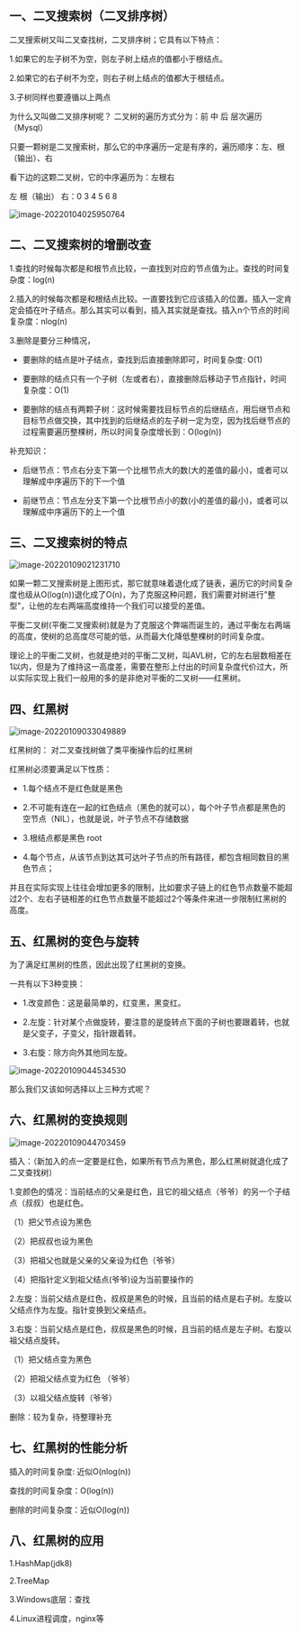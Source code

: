 ## 一、二叉搜索树（二叉排序树）

二叉搜索树又叫二叉查找树，二叉排序树；它具有以下特点：

1.如果它的左子树不为空，则左子树上结点的值都小于根结点。

2.如果它的右子树不为空，则右子树上结点的值都大于根结点。

3.子树同样也要遵循以上两点

为什么又叫做二叉排序树呢？ 二叉树的遍历方式分为：前 中 后 层次遍历（Mysql）

只要一颗树是二叉搜索树，那么它的中序遍历一定是有序的，遍历顺序：左、根（输出）、右

看下边的这颗二叉树，它的中序遍历为：左根右

左 根（输出） 右：0 3 4 5 6 8

![image-20220104025950764](C:\Users\ASUS\AppData\Roaming\Typora\typora-user-images\image-20220104025950764.png)

## 二、二叉搜索树的增删改查

1.查找的时候每次都是和根节点比较，一直找到对应的节点值为止。查找的时间复杂度：log(n)

2.插入的时候每次都是和根结点比较。一直要找到它应该插入的位置。插入一定肯定会插在叶子结点。那么其实可以看到，插入其实就是查找。插入n个节点的时间复杂度：nlog(n)

3.删除是要分三种情况，

+ 要删除的结点是叶子结点，查找到后直接删除即可，时间复杂度: O(1)

+ 要删除的结点只有一个子树（左或者右），直接删除后移动子节点指针，时间复杂度：O(1)

+ 要删除的结点有两颗子树：这时候需要找目标节点的后继结点，用后继节点和目标节点做交换，其中找到的后继结点的左子树一定为空，因为找后继节点的过程需要遍历整棵树，所以时间复杂度增长到：O(log(n))

补充知识：

+ 后继节点：节点右分支下第一个比根节点大的数(大的差值的最小)，或者可以理解成中序遍历下的下一个值

+ 前继节点：节点左分支下第一个比根节点小的数(小的差值的最小)，或者可以理解成中序遍历下的上一个值

## 三、二叉搜索树的特点

![image-20220109021231710](C:\Users\ASUS\AppData\Roaming\Typora\typora-user-images\image-20220109021231710.png)

如果一颗二叉搜索树是上图形式，那它就意味着退化成了链表，遍历它的时间复杂度也级从O(log(n))退化成了O(n)，为了克服这种问题，我们需要对树进行"整型"，让他的左右两端高度维持一个我们可以接受的差值。

平衡二叉树(平衡二叉搜索树)就是为了克服这个弊端而诞生的，通过平衡左右两端的高度，使树的总高度尽可能的低，从而最大化降低整棵树的时间复杂度。

理论上的平衡二叉树，也就是绝对的平衡二叉树，叫AVL树，它的左右层数相差在1以内，但是为了维持这一高度差，需要在整形上付出的时间复杂度代价过大，所以实际实现上我们一般用的多的是非绝对平衡的二叉树——红黑树。

## 四、红黑树

![image-20220109033049889](C:\Users\ASUS\AppData\Roaming\Typora\typora-user-images\image-20220109033049889.png)

红黑树的： 对二叉查找树做了类平衡操作后的红黑树

红黑树必须要满足以下性质：

+ 1.每个结点不是红色就是黑色

+ 2.不可能有连在一起的红色结点（黑色的就可以），每个叶子节点都是黑色的空节点（NIL），也就是说，叶子节点不存储数据

+ 3.根结点都是黑色 root

+ 4.每个节点，从该节点到达其可达叶子节点的所有路径，都包含相同数目的黑色节点；

并且在实际实现上往往会增加更多的限制，比如要求子链上的红色节点数量不能超过2个、左右子链相差的红色节点数量不能超过2个等条件来进一步限制红黑树的高度。

## 五、红黑树的变色与旋转

为了满足红黑树的性质，因此出现了红黑树的变换。

一共有以下3种变换：

+ 1.改变颜色：这是最简单的，红变黑，黑变红。

+ 2.左旋：针对某个点做旋转，要注意的是旋转点下面的子树也要跟着转，也就是父变子，子变父，指针跟着转。

+ 3.右旋：除方向外其他同左旋。

![image-20220109044534530](C:\Users\ASUS\AppData\Roaming\Typora\typora-user-images\image-20220109044534530.png)

那么我们又该如何选择以上三种方式呢？

## 六、红黑树的变换规则

![image-20220109044703459](C:\Users\ASUS\AppData\Roaming\Typora\typora-user-images\image-20220109044703459.png)

插入：（新加入的点一定要是红色，如果所有节点为黑色，那么红黑树就退化成了二叉查找树）

1.变颜色的情况：当前结点的父亲是红色，且它的祖父结点（爷爷）的另一个子结点（叔叔）也是红色。

（1）把父节点设为黑色

（2）把叔叔也设为黑色

（3）把祖父也就是父亲的父亲设为红色（爷爷）

（4）把指针定义到祖父结点(爷爷)设为当前要操作的

2.左旋：当前父结点是红色，叔叔是黑色的时候，且当前的结点是右子树。左旋以父结点作为左旋。指针变换到父亲结点。

3.右旋：当前父结点是红色，叔叔是黑色的时候，且当前的结点是左子树。右旋以祖父结点旋转。

（1）把父结点变为黑色

（2）把祖父结点变为红色 （爷爷）

（3）以祖父结点旋转（爷爷）



删除：较为复杂，待整理补充

## 七、红黑树的性能分析

插入的时间复杂度:  近似O(nlog(n))

查找的时间复杂度：O(log(n))

删除的时间复杂度：近似O(log(n))

## 八、红黑树的应用

1.HashMap(jdk8)

2.TreeMap

3.Windows底层：查找

4.Linux进程调度，nginx等